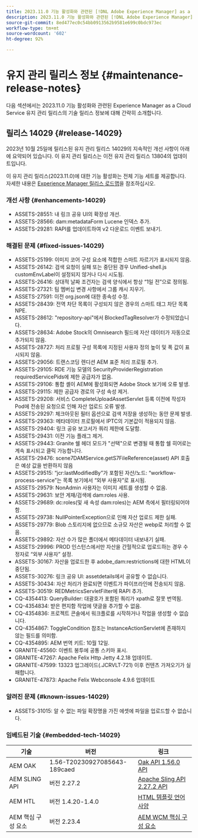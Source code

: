 ```yaml
---
title: 2023.11.0 기능 활성화와 관련된 [!DNL Adobe Experience Manager] as a Cloud Service의 유지 관리 릴리스 정보입니다.
description: 2023.11.0 기능 활성화와 관련된 [!DNL Adobe Experience Manager] as a Cloud Service의 유지 관리 릴리스 정보입니다.
source-git-commit: 8ed477ec0c54bb0913562b9581e699c0bdc973ec
workflow-type: tm+mt
source-wordcount: '602'
ht-degree: 92%

---
```


# 유지 관리 릴리스 정보 {#maintenance-release-notes}

다음 섹션에서는 2023.11.0 기능 활성화와 관련된 Experience Manager as a Cloud Service 유지 관리 릴리스의 기술 릴리스 정보에 대해 간략히 소개합니다.

## 릴리스 14029 {#release-14029}

2023년 10월 25일에 릴리스된 유지 관리 릴리스 14029의 지속적인 개선 사항이 아래에 요약되어 있습니다. 이 유지 관리 릴리스는 이전 유지 관리 릴리스 13804의 업데이트입니다.

이 유지 관리 릴리스(2023.11.0)에 대한 기능 활성화는 전체 기능 세트를 제공합니다. 자세한 내용은 [Experience Manager 릴리스 로드맵](https://experienceleague.adobe.com/docs/experience-manager-release-information/aem-release-updates/update-releases-roadmap.html)을 참조하십시오.

### 개선 사항 {#enhancements-14029}

* ASSETS-28551: 내 링크 공유 UI의 확장성 개선.
* ASSETS-28566: dam:metadataForm Lucene 인덱스 추가.
* ASSETS-29281: RAPI를 업데이트하여 v2 다운로드 이벤트 보내기.

### 해결된 문제 {#fixed-issues-14029}

* ASSETS-25199: 이미지 코어 구성 요소에 적합한 스마트 자르기가 표시되지 않음.
* ASSETS-26142: 검색 요청이 실패 또는 중단된 경우 Unified-shell.js customEnvLabel이 설정되지 않거나 다시 시도됨.
* ASSETS-26416: 상대적 날짜 조건자는 검색 양식에서 항상 “1일 전”으로 정의됨.
* ASSETS-27321: 팀 멤버십 변경 사항에서 그룹 캐시 지우기.
* ASSETS-27591: 이전 org.json에 대한 종속성 수정.
* ASSETS-28439: 전역 차단 목록이 구성되지 않은 경우의 스마트 태그 차단 목록 NPE.
* ASSETS-28612: &quot;repository-api&quot;에서 BlockedTagResolver가 수정되었습니다.
* ASSETS-28634: Adobe Stock의 Omnisearch 필드에 자산 데이터가 자동으로 추가되지 않음.
* ASSETS-28727: 처리 프로필 구성 목록에 지정된 사용자 정의 높이 및 폭 값이 표시되지 않음.
* ASSETS-29056: 트랜스코딩 렌디션 AEM 표준 처리 프로필 추가.
* ASSETS-29105: RDE 기능 모델의 SecurityProviderRegistration requiredServicePids에 제한 공급자가 없음.
* ASSETS-29106: 통합 셸이 AEM에 활성화되면 Adobe Stock 보기에 오류 발생.
* ASSETS-29115: 제한 공급자 경로의 구성 속성 제거.
* ASSETS-29208: 서비스 CompleteUploadAssetServlet 등록 이전에 작성자 Pod에 전송된 요청으로 인해 자산 업로드 오류 발생.
* ASSETS-29297: 체크아웃된 필터 옵션으로 검색 저장을 생성하는 동안 문제 발생.
* ASSETS-29363: 메타데이터 프로필에서 IPTC의 기본값이 적용되지 않음.
* ASSETS-29404: 링크 공유 보고서가 쿼리 제한에 도달함.
* ASSETS-29431: 이전 기능 플래그 제거.
* ASSETS-29443: Granite 쉘 헤더 모드가 &quot;선택&quot;으로 변경될 때 통합 쉘 히어로는 계속 표시되고 클릭 가능합니다.
* ASSETS-29476: scene7DAMService.getS7FileReference(asset) API 호출은 예상 값을 반환하지 않음
* ASSETS-29515: “jcr:lastModifiedBy”가 포함된 자산/노드: “workflow-process-service”는 목록 보기에서 “외부 사용자”로 표시됨.
* ASSETS-29579: NonAdmin 사용자는 이미지 세트를 생성할 수 없음.
* ASSETS-29631: 보안 게재/검색에 dam:roles 사용.
* ASSETS-29689: dc:roles(및 새 속성 dam:roles)는 AEM 측에서 필터링되어야 함.
* ASSETS-29738: NullPointerException으로 인해 자산 업로드 제한 실패.
* ASSETS-29779: Blob 스토리지에 없으므로 소규모 자산은 webp로 처리할 수 없음.
* ASSETS-29892: 자산 수가 많은 폴더에서 메타데이터 내보내기 실패.
* ASSETS-29996: PROD 인스턴스에서만 자산을 간헐적으로 업로드하는 경우 수정자로 “외부 사용자” 설정.
* ASSETS-30167: 자산을 업로드한 후 adobe_dam:restrictions에 대한 HTML이 중단됨.
* ASSETS-30276: 링크 공유 UI: assetdetails에서 공유할 수 없습니다.
* ASSETS-30434: 자산 처리가 완료되면 이벤트가 파이프라인에 전송되지 않음.
* ASSETS-30519: REDMetricsServletFilter에 RAPI 추가.
* CQ-4354413: QueryBuilder: 대괄호가 포함된 쿼리가 xpath로 잘못 번역됨.
* CQ-4354834: 받은 편지함 작업에 댓글을 추가할 수 없음.
* CQ-4354836: 프로젝트 콘솔에서 워크플로를 시작하거나 작업을 생성할 수 없습니다.
* CQ-4354867: ToggleCondition 참조는 InstanceActionServlet에 존재하지 않는 필드를 의미함.
* CQ-4354895: AEM 번역 키트: 10월 12일.
* GRANITE-45560: 이벤트 봉투에 공통 스키마 표시.
* GRANITE-47267: Apache Felix Http Jetty 4.2.18 업데이트.
* GRANITE-47599: 13323 업그레이드(.JCRVLT-721) 이후 컨텐츠 가져오기가 실패합니다.
* GRANITE-47873: Apache Felix Webconsole 4.9.6 업데이트

### 알려진 문제 {#known-issues-14029}

* ASSETS-31015: 알 수 없는 파일 확장명을 가진 에셋에 파일을 업로드할 수 없습니다.

### 임베드된 기술 {#embedded-tech-14029}

| 기술 | 버전 | 링크 |
|---|---|---|
| AEM OAK | 1.56-T20230927085643-189caed | [Oak API 1.56.0 API](https://www.javadoc.io/doc/org.apache.jackrabbit/oak-api/1.56.0/index.html) |
| AEM SLING API | 버전 2.27.2 | [Apache Sling API 2.27.2 API](https://www.javadoc.io/doc/org.apache.sling/org.apache.sling.api/latest/index.html) |
| AEM HTL | 버전 1.4.20-1.4.0 | [HTML 템플릿 언어 사양](https://github.com/adobe/htl-spec) |
| AEM 핵심 구성 요소 | 버전 2.23.4 | [AEM WCM 핵심 구성 요소](https://github.com/adobe/aem-core-wcm-components) |
